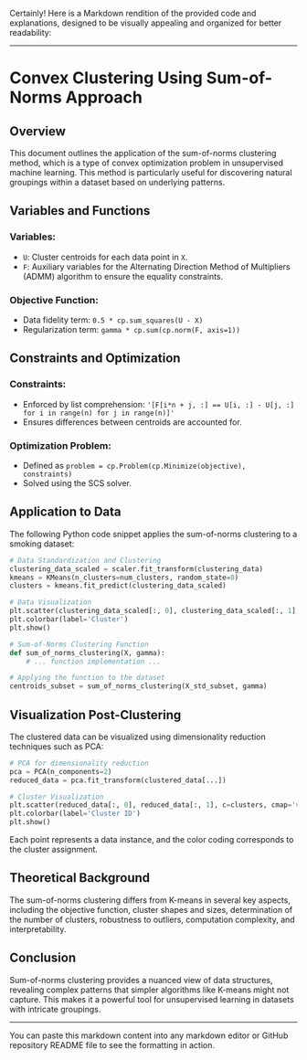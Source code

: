 Certainly! Here is a Markdown rendition of the provided code and explanations, designed to be visually appealing and organized for better readability:

---

# Convex Clustering Using Sum-of-Norms Approach

## Overview

This document outlines the application of the sum-of-norms clustering method, which is a type of convex optimization problem in unsupervised machine learning. This method is particularly useful for discovering natural groupings within a dataset based on underlying patterns.

## Variables and Functions

### Variables:
- `U`: Cluster centroids for each data point in `X`.
- `F`: Auxiliary variables for the Alternating Direction Method of Multipliers (ADMM) algorithm to ensure the equality constraints.

### Objective Function:
- Data fidelity term: `0.5 * cp.sum_squares(U - X)`
- Regularization term: `gamma * cp.sum(cp.norm(F, axis=1))`

## Constraints and Optimization

### Constraints:
- Enforced by list comprehension: `'[F[i*n + j, :] == U[i, :] - U[j, :] for i in range(n) for j in range(n)]'`
- Ensures differences between centroids are accounted for.

### Optimization Problem:
- Defined as `problem = cp.Problem(cp.Minimize(objective), constraints)`
- Solved using the SCS solver.

## Application to Data

The following Python code snippet applies the sum-of-norms clustering to a smoking dataset:

```python
# Data Standardization and Clustering
clustering_data_scaled = scaler.fit_transform(clustering_data)
kmeans = KMeans(n_clusters=num_clusters, random_state=0)
clusters = kmeans.fit_predict(clustering_data_scaled)

# Data Visualization
plt.scatter(clustering_data_scaled[:, 0], clustering_data_scaled[:, 1], c=clusters, cmap='viridis')
plt.colorbar(label='Cluster')
plt.show()

# Sum-of-Norms Clustering Function
def sum_of_norms_clustering(X, gamma):
    # ... function implementation ...

# Applying the function to the dataset
centroids_subset = sum_of_norms_clustering(X_std_subset, gamma)
```

## Visualization Post-Clustering

The clustered data can be visualized using dimensionality reduction techniques such as PCA:

```python
# PCA for dimensionality reduction
pca = PCA(n_components=2)
reduced_data = pca.fit_transform(clustered_data[...])

# Cluster Visualization
plt.scatter(reduced_data[:, 0], reduced_data[:, 1], c=clusters, cmap='viridis')
plt.colorbar(label='Cluster ID')
plt.show()
```

Each point represents a data instance, and the color coding corresponds to the cluster assignment.

## Theoretical Background

The sum-of-norms clustering differs from K-means in several key aspects, including the objective function, cluster shapes and sizes, determination of the number of clusters, robustness to outliers, computation complexity, and interpretability.

## Conclusion

Sum-of-norms clustering provides a nuanced view of data structures, revealing complex patterns that simpler algorithms like K-means might not capture. This makes it a powerful tool for unsupervised learning in datasets with intricate groupings.

---

You can paste this markdown content into any markdown editor or GitHub repository README file to see the formatting in action.
